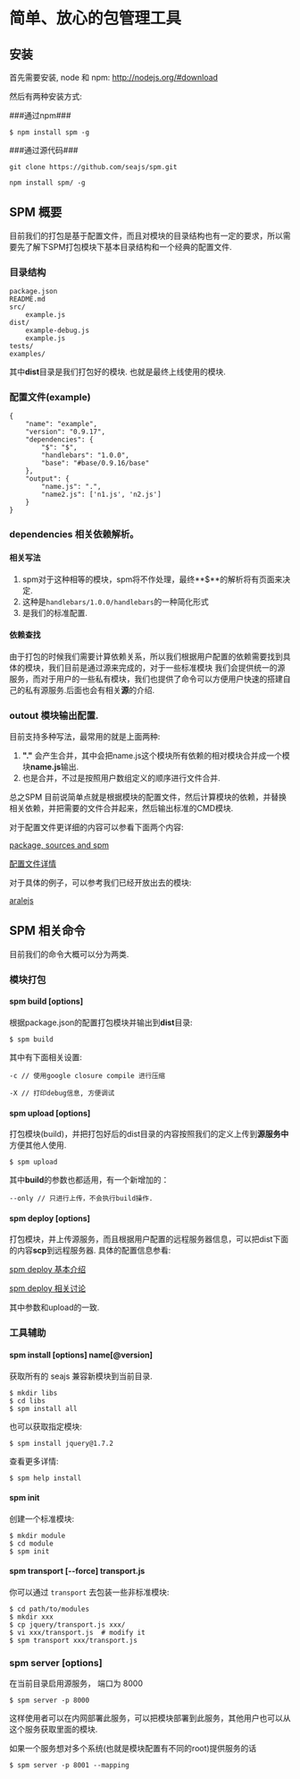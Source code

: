 简单、放心的包管理工具
===

安装
---

首先需要安装, node 和 npm: http://nodejs.org/#download

然后有两种安装方式:

###通过npm###

```
$ npm install spm -g
```

###通过源代码###

```
git clone https://github.com/seajs/spm.git
```
```
npm install spm/ -g
```

SPM 概要
---

目前我们的打包是基于配置文件，而且对模块的目录结构也有一定的要求，所以需要先了解下SPM打包模块下基本目录结构和一个经典的配置文件.

### 目录结构

```
package.json
README.md
src/
    example.js
dist/
    example-debug.js
    example.js
tests/
examples/
```
其中**dist**目录是我们打包好的模块. 也就是最终上线使用的模块.

### 配置文件(example)
```
{
    "name": "example",
    "version": "0.9.17",
    "dependencies": {
        "$": "$",
        "handlebars": "1.0.0",
        "base": "#base/0.9.16/base"
    },
    "output": {
        "name.js": ".",
        "name2.js": ['n1.js', 'n2.js']
    }
}
```

### dependencies 相关依赖解析。

#### 相关写法

1. spm对于这种相等的模块，spm将不作处理，最终**$**的解析将有页面来决定.
2. 这种是```handlebars/1.0.0/handlebars```的一种简化形式
3. 是我们的标准配置.

#### 依赖查找
由于打包的时候我们需要计算依赖关系，所以我们根据用户配置的依赖需要找到具体的模块，我们目前是通过源来完成的，对于一些标准模块
我们会提供统一的源服务，而对于用户的一些私有模块，我们也提供了命令可以方便用户快速的搭建自己的私有源服务.后面也会有相关**源**的介绍.

### outout 模块输出配置.
目前支持多种写法，最常用的就是上面两种:

1. **"."** 会产生合并，其中会把name.js这个模块所有依赖的相对模块合并成一个模块**name.js**输出.
2. 也是合并，不过是按照用户数组定义的顺序进行文件合并.

总之SPM 目前说简单点就是根据模块的配置文件，然后计算模块的依赖，并替换相关依赖，并把需要的文件合并起来，然后输出标准的CMD模块. 

对于配置文件更详细的内容可以参看下面两个内容:

[package, sources and spm](https://github.com/seajs/spm/issues/148)

[配置文件详情](https://github.com/seajs/spm/wiki/package.json) 

对于具体的例子，可以参考我们已经开放出去的模块:

[aralejs](https://github.com/aralejs)

SPM 相关命令
---
目前我们的命令大概可以分为两类.

### 模块打包

#### spm build [options]

根据package.json的配置打包模块并输出到**dist**目录:

    $ spm build
其中有下面相关设置:

    -c // 使用google closure compile 进行压缩

    -X // 打印debug信息, 方便调试

#### spm upload [options]

打包模块(build)，并把打包好后的dist目录的内容按照我们的定义上传到**源服务中** 方便其他人使用.

    $ spm upload 

其中**build**的参数也都适用，有一个新增加的：
    
    --only // 只进行上传，不会执行build操作.

#### spm deploy [options]

打包模块，并上传源服务，而且根据用户配置的远程服务器信息，可以把dist下面的内容**scp**到远程服务器.
具体的配置信息参看:

[spm deploy 基本介绍](https://github.com/seajs/spm/issues/173)

[spm deploy 相关讨论](https://github.com/seajs/spm/issues/181)

其中参数和upload的一致.


### 工具辅助

#### spm install [options] name[@version]

获取所有的 seajs 兼容新模块到当前目录.

    $ mkdir libs
    $ cd libs
    $ spm install all

也可以获取指定模块:

    $ spm install jquery@1.7.2

查看更多详情:

    $ spm help install

#### spm init

创建一个标准模块:

    $ mkdir module
    $ cd module
    $ spm init

#### spm transport [--force] transport.js

你可以通过 `transport` 去包装一些非标准模块:

    $ cd path/to/modules
    $ mkdir xxx
    $ cp jquery/transport.js xxx/
    $ vi xxx/transport.js  # modify it
    $ spm transport xxx/transport.js

### spm server [options] 

在当前目录启用源服务， 端口为 8000
    
    $ spm server -p 8000

这样使用者可以在内网部署此服务，可以把模块部署到此服务，其他用户也可以从这个服务获取里面的模块.

如果一个服务想对多个系统(也就是模块配置有不同的root)提供服务的话

    $ spm server -p 8001 --mapping



